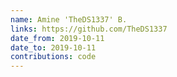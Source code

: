 ```yaml
---
name: Amine 'TheDS1337' B.
links: https://github.com/TheDS1337
date_from: 2019-10-11
date_to: 2019-10-11
contributions: code
---
```

